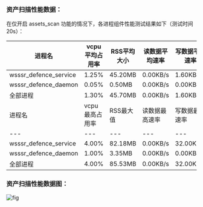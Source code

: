 ### 资产扫描性能数据：

在仅开启 assets_scan 功能的情况下，各进程组件性能测试结果如下（测试时间20s）：

| 进程名 | vcpu平均占用率 | RSS平均大小 | 读数据平均速率 | 写数据平均速率 | IOPS平均值 | network_io平均值 
| --- | --- | --- | --- | --- | --- | --- |
| wsssr_defence_service | 1.25% | 45.20MB | 0.00KB/s | 1.60KB/s | 1.25 | 2.30 
| wsssr_defence_daemon | 0.05% | 0.50MB | 0.00KB/s | 0.00KB/s | 0.05 | 0.03 
| 全部进程 | 1.30% | 45.70MB | 0.00KB/s | 1.60KB/s | 1.30 | 2.33 
| 进程名 | vcpu最高占用率 | RSS最大值 | 读数据最高速率 | 写数据最高速率 | IOPS最大值 | network_io最大值 
| --- | --- | --- | --- | --- | --- | --- |
| wsssr_defence_service | 4.00% | 82.18MB | 0.00KB/s | 32.00KB/s | 4.00 | 4.19 
| wsssr_defence_daemon | 1.00% | 3.35MB | 0.00KB/s | 0.00KB/s | 1.00 | 0.17 
| 全部进程 | 4.00% | 85.53MB | 0.00KB/s | 32.00KB/s | 4.00 | 4.36 
### 资产扫描性能数据图：

![fig](E:\Project\Python_project\graduation_project\PF_test\hisec_pf_test\hisec\assets_scan.png)
